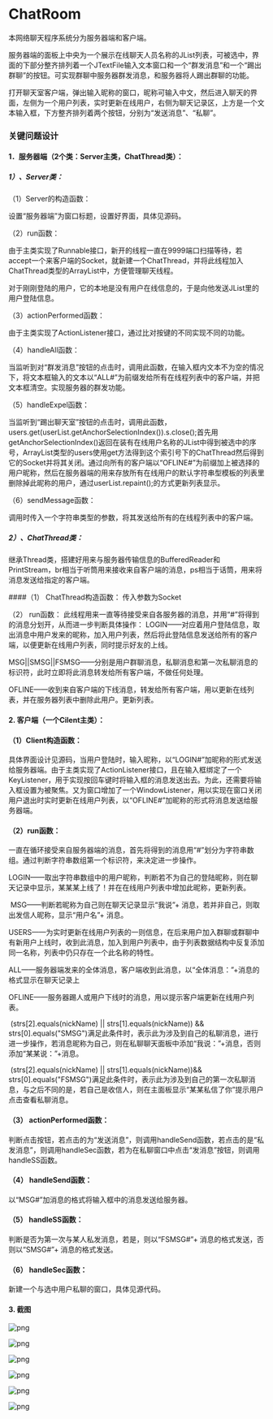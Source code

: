# ChatRoom
本网络聊天程序系统分为服务器端和客户端。

服务器端的面板上中央为一个展示在线聊天人员名称的JList列表，可被选中，界面的下部分整齐排列着一个JTextFile输入文本窗口和一个“群发消息”和一个“踢出群聊”的按钮。可实现群聊中服务器群发消息，和服务器将人踢出群聊的功能。

打开聊天室客户端，弹出输入昵称的窗口，昵称可输入中文，然后进入聊天的界面，左侧为一个用户列表，实时更新在线用户，右侧为聊天记录区，上方是一个文本输入框，下方整齐排列着两个按钮，分别为“发送消息”、“私聊”。

### 关键问题设计

#### 1．服务器端（2个类：Server主类，ChatThread类）：

##### 1）、Server类：

（1）Server的构造函数：

设置“服务器端”为窗口标题，设置好界面，具体见源码。

（2）run函数：

由于主类实现了Runnable接口，新开的线程一直在9999端口扫描等待，若accept一个来客户端的Socket，就新建一个ChatThread，并将此线程加入ChatThread类型的ArrayList中，方便管理聊天线程。

对于刚刚登陆的用户，它的本地是没有用户在线信息的，于是向他发送JList里的用户登陆信息。

（3）actionPerformed函数：

​    由于主类实现了ActionListener接口，通过比对按键的不同实现不同的功能。

（4）handleAll函数：

​    当监听到对“群发消息”按钮的点击时，调用此函数，在输入框内文本不为空的情况下，将文本框输入的文本以“ALL#”为前缀发给所有在线程列表中的客户端，并把文本框清空。实现服务器的群发功能。

（5）handleExpel函数：

​    当监听到“踢出聊天室”按钮的点击时，调用此函数，users.get(userList.getAnchorSelectionIndex()).s.close();首先用getAnchorSelectionIndex()返回在装有在线用户名称的JList中得到被选中的序号，ArrayList类型的users使用get方法得到这个索引号下的ChatThread然后得到它的Socket并将其关闭。通过向所有的客户端以“OFLINE#”为前缀加上被选择的用户昵称，然后在服务器端的用来存放所有在线用户的默认字符串型模板的列表里删除掉此昵称的用户，通过userList.repaint();的方式更新列表显示。

（6）sendMessage函数：

​    调用时传入一个字符串类型的参数，将其发送给所有的在线程列表中的客户端。

##### 2）、ChatThread类：

​    继承Thread类，搭建好用来与服务器传输信息的BufferedReader和PrintStream，br相当于听筒用来接收来自客户端的消息，ps相当于话筒，用来将消息发送给指定的客户端。

####（1）  ChatThread构造函数：
    传入参数为Socket

（2）  run函数：
    此线程用来一直等待接受来自各服务器的消息，并用“#”将得到的消息分划开，从而进一步判断具体操作：
LOGIN——对应着用户登陆信息，取出消息中用户发来的昵称，加入用户列表，然后将此登陆信息发送给所有的客户端，以便更新在线用户列表，同时提示好友的上线。

MSG||SMSG||FSMSG——分别是用户群聊消息，私聊消息和第一次私聊消息的标识符，此时立即将此消息转发给所有客户端，不做任何处理。

OFLINE——收到来自客户端的下线消息，转发给所有客户端，用以更新在线列表，并在服务器列表中删除此用户。更新列表。

#### 2.  客户端（一个Cilent主类）：

#### （1）Client构造函数：

​    具体界面设计见源码，当用户登陆时，输入昵称，以“LOGIN#”加昵称的形式发送给服务器端。由于主类实现了ActionListener接口，且在输入框绑定了一个KeyListener，用于实现按回车键时将输入框的消息发送出去。为此，还需要将输入框设置为被聚焦。又为窗口增加了一个WindowListener，用以实现在窗口关闭用户退出时实时更新在线用户列表，以“OFLINE#”加昵称的形式将消息发送给服务器端。

#### （2）run函数：

一直在循环接受来自服务器端的消息，首先将得到的消息用“#”划分为字符串数组。通过判断字符串数组第一个标识符，来决定进一步操作。

​    LOGIN——取出字符串数组中的用户昵称，判断若不为自己的登陆昵称，则在聊天记录中显示，某某某上线了！并在在线用户列表中增加此昵称，更新列表。

​    MSG——判断若昵称为自己则在聊天记录显示“我说”+ 消息，若并非自己，则取出发信人昵称，显示“用户名”+ 消息。

​    USERS——为实时更新在线用户列表的一则信息，在后来用户加入群聊或群聊中有新用户上线时，收到此消息，加入到用户列表中，由于列表数据结构中反复添加同一名称，列表中仍只存在一个此名称的特性。

​    ALL——服务器端发来的全体消息，客户端收到此消息，以“全体消息：”+消息的格式显示在聊天记录上

​    OFLINE——服务器踢人或用户下线时的消息，用以提示客户端更新在线用户列表。

​    (strs[2].equals(nickName) || strs[1].equals(nickName)) && strs[0].equals("SMSG")满足此条件时，表示此为涉及到自己的私聊消息，进行进一步操作，若消息昵称为自己，则在私聊聊天面板中添加“我说：”+消息，否则添加“某某说：”+消息。

​    (strs[2].equals(nickName) || strs[1].equals(nickName))&& strs[0].equals("FSMSG")满足此条件时，表示此为涉及到自己的第一次私聊消息，与之后不同的是，若自己是收信人，则在主面板显示“某某私信了你”提示用户点击查看私聊消息。

#### （3）  actionPerformed函数：

判断点击按钮，若点击的为“发送消息”，则调用handleSend函数，若点击的是“私发消息”，则调用handleSec函数，若为在私聊窗口中点击“发消息”按钮，则调用handleSS函数。

#### （4）  handleSend函数：

以“MSG#”加消息的格式将输入框中的消息发送给服务器。

#### （5）  handleSS函数：

判断是否为第一次与某人私发消息，若是，则以“FSMSG#”+ 消息的格式发送，否则以“SMSG#”+ 消息的格式发送。

#### （6）  handleSec函数：

新建一个与选中用户私聊的窗口，具体见源代码。

#### 3. 截图

![png](http://cdn.peckerwood.top/2019-08-14_171608.png)

![png](http://cdn.peckerwood.top/2019-08-14_171632.png)





![png](http://cdn.peckerwood.top/2019-08-14_171733.png)



![png](http://cdn.peckerwood.top/2019-08-14_171755.png)





![png](http://cdn.peckerwood.top/2019-08-14_171812.png)

![png](http://cdn.peckerwood.top/2019-08-14_171700.png)